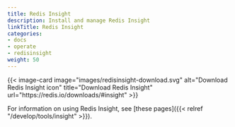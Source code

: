 ```yaml
---
title: Redis Insight
description: Install and manage Redis Insight
linkTitle: Redis Insight
categories:
- docs
- operate
- redisinsight
weight: 50
---
```


<div class="grid grid-cols-1 md:grid-cols-2 gap-6 my-8 max-w-2xl">
  {{< image-card image="images/redisinsight-download.svg" alt="Download Redis Insight icon" title="Download Redis Insight" url="https://redis.io/downloads/#insight" >}}
</div>

For information on using Redis Insight, see [these pages]({{< relref "/develop/tools/insight" >}}).

